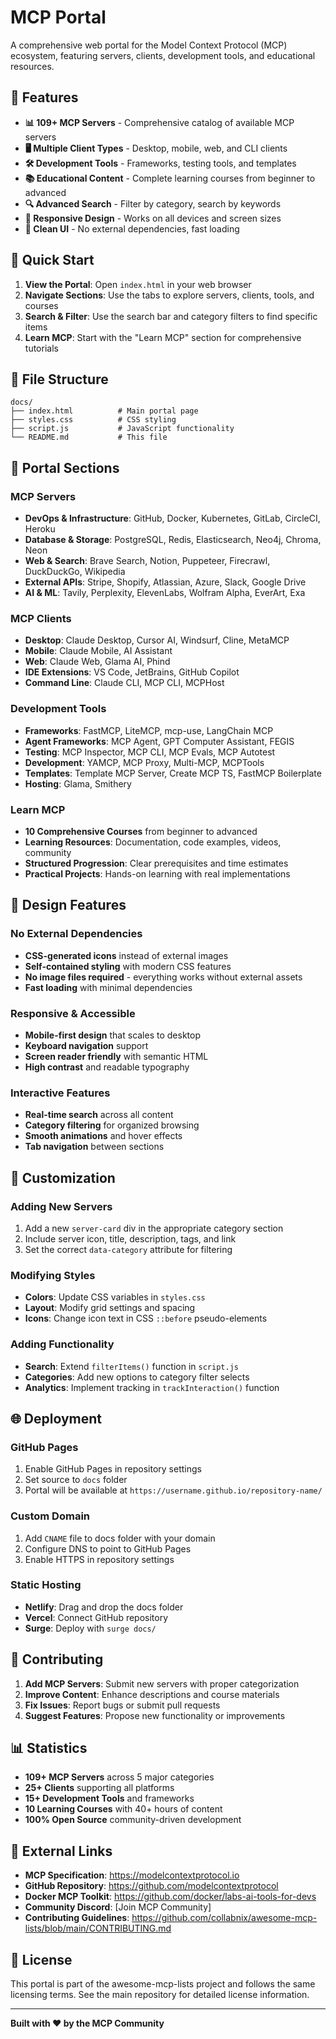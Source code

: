 # MCP Portal

A comprehensive web portal for the Model Context Protocol (MCP) ecosystem, featuring servers, clients, development tools, and educational resources.

## 🌟 Features

- **📊 109+ MCP Servers** - Comprehensive catalog of available MCP servers
- **🖥️ Multiple Client Types** - Desktop, mobile, web, and CLI clients
- **🛠️ Development Tools** - Frameworks, testing tools, and templates
- **📚 Educational Content** - Complete learning courses from beginner to advanced
- **🔍 Advanced Search** - Filter by category, search by keywords
- **📱 Responsive Design** - Works on all devices and screen sizes
- **🎨 Clean UI** - No external dependencies, fast loading

## 🚀 Quick Start

1. **View the Portal**: Open `index.html` in your web browser
2. **Navigate Sections**: Use the tabs to explore servers, clients, tools, and courses
3. **Search & Filter**: Use the search bar and category filters to find specific items
4. **Learn MCP**: Start with the "Learn MCP" section for comprehensive tutorials

## 📁 File Structure

```
docs/
├── index.html          # Main portal page
├── styles.css          # CSS styling
├── script.js           # JavaScript functionality
└── README.md           # This file
```

## 🔧 Portal Sections

### MCP Servers
- **DevOps & Infrastructure**: GitHub, Docker, Kubernetes, GitLab, CircleCI, Heroku
- **Database & Storage**: PostgreSQL, Redis, Elasticsearch, Neo4j, Chroma, Neon
- **Web & Search**: Brave Search, Notion, Puppeteer, Firecrawl, DuckDuckGo, Wikipedia
- **External APIs**: Stripe, Shopify, Atlassian, Azure, Slack, Google Drive
- **AI & ML**: Tavily, Perplexity, ElevenLabs, Wolfram Alpha, EverArt, Exa

### MCP Clients
- **Desktop**: Claude Desktop, Cursor AI, Windsurf, Cline, MetaMCP
- **Mobile**: Claude Mobile, AI Assistant
- **Web**: Claude Web, Glama AI, Phind
- **IDE Extensions**: VS Code, JetBrains, GitHub Copilot
- **Command Line**: Claude CLI, MCP CLI, MCPHost

### Development Tools
- **Frameworks**: FastMCP, LiteMCP, mcp-use, LangChain MCP
- **Agent Frameworks**: MCP Agent, GPT Computer Assistant, FEGIS
- **Testing**: MCP Inspector, MCP CLI, MCP Evals, MCP Autotest
- **Development**: YAMCP, MCP Proxy, Multi-MCP, MCPTools
- **Templates**: Template MCP Server, Create MCP TS, FastMCP Boilerplate
- **Hosting**: Glama, Smithery

### Learn MCP
- **10 Comprehensive Courses** from beginner to advanced
- **Learning Resources**: Documentation, code examples, videos, community
- **Structured Progression**: Clear prerequisites and time estimates
- **Practical Projects**: Hands-on learning with real implementations

## 🎨 Design Features

### No External Dependencies
- **CSS-generated icons** instead of external images
- **Self-contained styling** with modern CSS features
- **No image files required** - everything works without external assets
- **Fast loading** with minimal dependencies

### Responsive & Accessible
- **Mobile-first design** that scales to desktop
- **Keyboard navigation** support
- **Screen reader friendly** with semantic HTML
- **High contrast** and readable typography

### Interactive Features
- **Real-time search** across all content
- **Category filtering** for organized browsing
- **Smooth animations** and hover effects
- **Tab navigation** between sections

## 🔧 Customization

### Adding New Servers
1. Add a new `server-card` div in the appropriate category section
2. Include server icon, title, description, tags, and link
3. Set the correct `data-category` attribute for filtering

### Modifying Styles
- **Colors**: Update CSS variables in `styles.css`
- **Layout**: Modify grid settings and spacing
- **Icons**: Change icon text in CSS `::before` pseudo-elements

### Adding Functionality
- **Search**: Extend `filterItems()` function in `script.js`
- **Categories**: Add new options to category filter selects
- **Analytics**: Implement tracking in `trackInteraction()` function

## 🌐 Deployment

### GitHub Pages
1. Enable GitHub Pages in repository settings
2. Set source to `docs` folder
3. Portal will be available at `https://username.github.io/repository-name/`

### Custom Domain
1. Add `CNAME` file to docs folder with your domain
2. Configure DNS to point to GitHub Pages
3. Enable HTTPS in repository settings

### Static Hosting
- **Netlify**: Drag and drop the docs folder
- **Vercel**: Connect GitHub repository
- **Surge**: Deploy with `surge docs/`

## 🤝 Contributing

1. **Add MCP Servers**: Submit new servers with proper categorization
2. **Improve Content**: Enhance descriptions and course materials
3. **Fix Issues**: Report bugs or submit pull requests
4. **Suggest Features**: Propose new functionality or improvements

## 📊 Statistics

- **109+ MCP Servers** across 5 major categories
- **25+ Clients** supporting all platforms
- **15+ Development Tools** and frameworks
- **10 Learning Courses** with 40+ hours of content
- **100% Open Source** community-driven development

## 🔗 External Links

- **MCP Specification**: https://modelcontextprotocol.io
- **GitHub Repository**: https://github.com/modelcontextprotocol
- **Docker MCP Toolkit**: https://github.com/docker/labs-ai-tools-for-devs
- **Community Discord**: [Join MCP Community]
- **Contributing Guidelines**: https://github.com/collabnix/awesome-mcp-lists/blob/main/CONTRIBUTING.md

## 📝 License

This portal is part of the awesome-mcp-lists project and follows the same licensing terms. See the main repository for detailed license information.

---

**Built with ❤️ by the MCP Community**